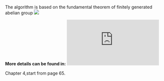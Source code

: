 The algorithm is based on the fundamental theorem of finitely generated abelian group
![](https://github.com/eathimenncvse/SageMath/blob/main/pictures_of_README/5.png)

**More details can be found in:**
![Note of Group Theory](https://github.com/eathimenncvse/SageMath/blob/main/Resources/Note%20of%20group%20theory.pdf)

Chapter 4,start from page 65.
